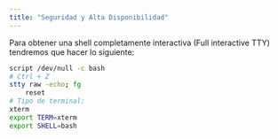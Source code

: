 ```yaml
---
title: "Seguridad y Alta Disponibilidad"
---
```


Para obtener una shell completamente interactiva (Full interactive TTY) tendremos que hacer lo siguiente:

```bash
script /dev/null -c bash
# Ctrl + Z
stty raw -echo; fg
	reset
# Tipo de terminal:
xterm
export TERM=xterm
export SHELL=bash
```
